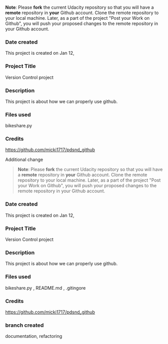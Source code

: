 **Note**: Please **fork** the current Udacity repository so that you will have a **remote** repository in **your** Github account. Clone the remote repository to your local machine. Later, as a part of the project "Post your Work on Github", you will push your proposed changes to the remote repository in your Github account.

### Date created
This project is created on Jan 12, 

### Project Title
Version Control project 

### Description
This project is about how we can properly use github.

### Files used
bikeshare.py 

### Credits
https://github.com/micki1717/pdsnd_github

Additional change
>**Note**: Please **fork** the current Udacity repository so that you will have a **remote** repository in **your** Github account. Clone the remote repository to your local machine. Later, as a part of the project "Post your Work on Github", you will push your proposed changes to the remote repository in your Github account.

### Date created
This project is created on Jan 12, 

### Project Title
Version Control project 

### Description
This project is about how we can properly use github.

### Files used
bikeshare.py , README.md , .gitingore

### Credits
https://github.com/micki1717/pdsnd_github


### branch created
documentation, refactoring 

